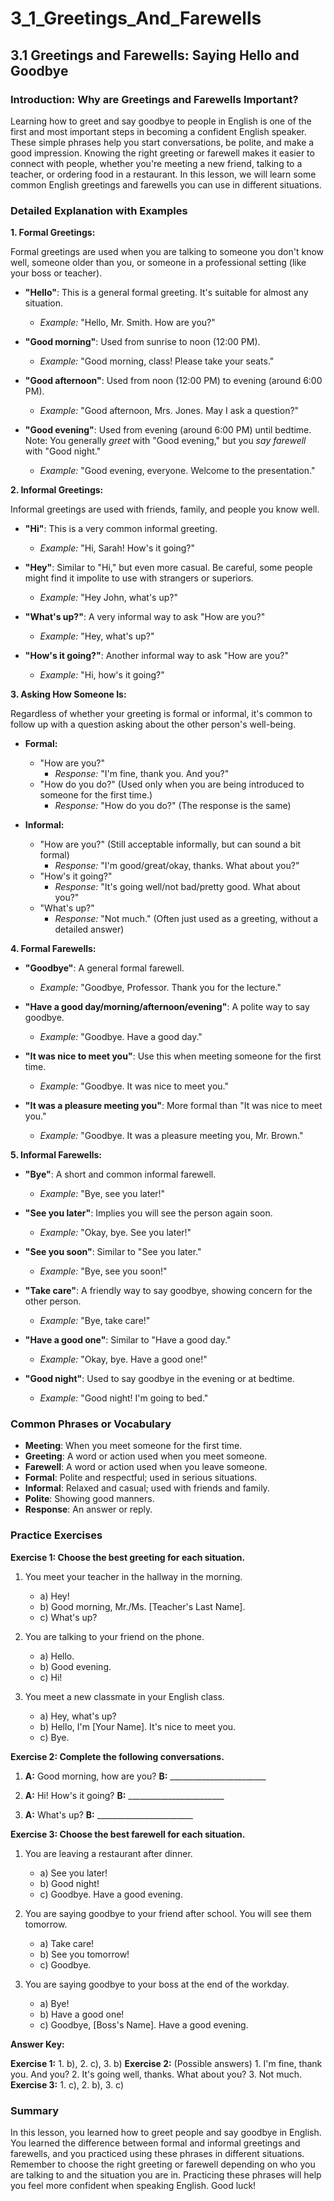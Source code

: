 # 3_1_Greetings_And_Farewells

## 3.1 Greetings and Farewells: Saying Hello and Goodbye

### Introduction: Why are Greetings and Farewells Important?

Learning how to greet and say goodbye to people in English is one of the first and most important steps in becoming a confident English speaker. These simple phrases help you start conversations, be polite, and make a good impression. Knowing the right greeting or farewell makes it easier to connect with people, whether you're meeting a new friend, talking to a teacher, or ordering food in a restaurant. In this lesson, we will learn some common English greetings and farewells you can use in different situations.

### Detailed Explanation with Examples

**1. Formal Greetings:**

Formal greetings are used when you are talking to someone you don't know well, someone older than you, or someone in a professional setting (like your boss or teacher).

*   **"Hello"**: This is a general formal greeting. It's suitable for almost any situation.
    *   *Example:* "Hello, Mr. Smith. How are you?"

*   **"Good morning"**: Used from sunrise to noon (12:00 PM).
    *   *Example:* "Good morning, class! Please take your seats."

*   **"Good afternoon"**: Used from noon (12:00 PM) to evening (around 6:00 PM).
    *   *Example:* "Good afternoon, Mrs. Jones. May I ask a question?"

*   **"Good evening"**: Used from evening (around 6:00 PM) until bedtime. Note: You generally *greet* with "Good evening," but you *say farewell* with "Good night."
    *   *Example:* "Good evening, everyone. Welcome to the presentation."

**2. Informal Greetings:**

Informal greetings are used with friends, family, and people you know well.

*   **"Hi"**: This is a very common informal greeting.
    *   *Example:* "Hi, Sarah! How's it going?"

*   **"Hey"**: Similar to "Hi," but even more casual. Be careful, some people might find it impolite to use with strangers or superiors.
    *   *Example:* "Hey John, what's up?"

*   **"What's up?"**: A very informal way to ask "How are you?"
    *   *Example:* "Hey, what's up?"

*   **"How's it going?"**: Another informal way to ask "How are you?"
    *   *Example:* "Hi, how's it going?"

**3. Asking How Someone Is:**

Regardless of whether your greeting is formal or informal, it's common to follow up with a question asking about the other person's well-being.

*   **Formal:**
    *   "How are you?"
        *   *Response:* "I'm fine, thank you. And you?"
    *   "How do you do?" (Used only when you are being introduced to someone for the first time.)
        *   *Response:* "How do you do?" (The response is the same)

*   **Informal:**
    *   "How are you?" (Still acceptable informally, but can sound a bit formal)
        *   *Response:* "I'm good/great/okay, thanks. What about you?"
    *   "How's it going?"
        *   *Response:* "It's going well/not bad/pretty good. What about you?"
    *   "What's up?"
        *   *Response:* "Not much." (Often just used as a greeting, without a detailed answer)

**4. Formal Farewells:**

*   **"Goodbye"**: A general formal farewell.
    *   *Example:* "Goodbye, Professor. Thank you for the lecture."

*   **"Have a good day/morning/afternoon/evening"**: A polite way to say goodbye.
    *   *Example:* "Goodbye. Have a good day."

*   **"It was nice to meet you"**: Use this when meeting someone for the first time.
    *   *Example:* "Goodbye. It was nice to meet you."

*   **"It was a pleasure meeting you"**: More formal than "It was nice to meet you."
    *   *Example:* "Goodbye. It was a pleasure meeting you, Mr. Brown."

**5. Informal Farewells:**

*   **"Bye"**: A short and common informal farewell.
    *   *Example:* "Bye, see you later!"

*   **"See you later"**: Implies you will see the person again soon.
    *   *Example:* "Okay, bye. See you later!"

*   **"See you soon"**: Similar to "See you later."
    *   *Example:* "Bye, see you soon!"

*   **"Take care"**: A friendly way to say goodbye, showing concern for the other person.
    *   *Example:* "Bye, take care!"

*   **"Have a good one"**: Similar to "Have a good day."
    *   *Example:* "Okay, bye. Have a good one!"

*   **"Good night"**: Used to say goodbye in the evening or at bedtime.
    *   *Example:* "Good night! I'm going to bed."

### Common Phrases or Vocabulary

*   **Meeting**: When you meet someone for the first time.
*   **Greeting**: A word or action used when you meet someone.
*   **Farewell**: A word or action used when you leave someone.
*   **Formal**: Polite and respectful; used in serious situations.
*   **Informal**: Relaxed and casual; used with friends and family.
*   **Polite**: Showing good manners.
*   **Response**: An answer or reply.

### Practice Exercises

**Exercise 1: Choose the best greeting for each situation.**

1.  You meet your teacher in the hallway in the morning.
    *   a) Hey!
    *   b) Good morning, Mr./Ms. [Teacher's Last Name].
    *   c) What's up?

2.  You are talking to your friend on the phone.
    *   a) Hello.
    *   b) Good evening.
    *   c) Hi!

3.  You meet a new classmate in your English class.
    *   a) Hey, what's up?
    *   b) Hello, I'm [Your Name]. It's nice to meet you.
    *   c) Bye.

**Exercise 2: Complete the following conversations.**

1.  **A:** Good morning, how are you?
    **B:** ________________________

2.  **A:** Hi! How's it going?
    **B:** ________________________

3.  **A:** What's up?
    **B:** ________________________

**Exercise 3: Choose the best farewell for each situation.**

1.  You are leaving a restaurant after dinner.
    *   a) See you later!
    *   b) Good night!
    *   c) Goodbye. Have a good evening.

2.  You are saying goodbye to your friend after school. You will see them tomorrow.
    *   a) Take care!
    *   b) See you tomorrow!
    *   c) Goodbye.

3.  You are saying goodbye to your boss at the end of the workday.
    *   a) Bye!
    *   b) Have a good one!
    *   c) Goodbye, [Boss's Name]. Have a good evening.

**Answer Key:**

**Exercise 1:** 1. b), 2. c), 3. b)
**Exercise 2:** (Possible answers) 1. I'm fine, thank you. And you? 2. It's going well, thanks. What about you? 3. Not much.
**Exercise 3:** 1. c), 2. b), 3. c)

### Summary

In this lesson, you learned how to greet people and say goodbye in English. You learned the difference between formal and informal greetings and farewells, and you practiced using these phrases in different situations. Remember to choose the right greeting or farewell depending on who you are talking to and the situation you are in. Practicing these phrases will help you feel more confident when speaking English. Good luck!
